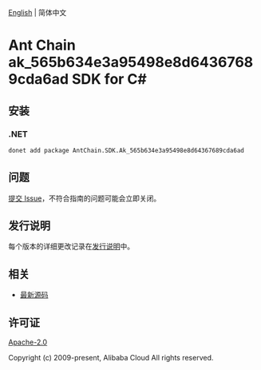 [English](README.md) | 简体中文

# Ant Chain ak_565b634e3a95498e8d64367689cda6ad SDK for C#

## 安装

### .NET

```bash
donet add package AntChain.SDK.Ak_565b634e3a95498e8d64367689cda6ad
```

## 问题

[提交 Issue](https://github.com/alipay/antchain-openapi-prod-sdk/issues/new)，不符合指南的问题可能会立即关闭。

## 发行说明

每个版本的详细更改记录在[发行说明](./ChangeLog.txt)中。

## 相关

* [最新源码](https://github.com/antchain-openapi-prod-sdk)

## 许可证

[Apache-2.0](http://www.apache.org/licenses/LICENSE-2.0)

Copyright (c) 2009-present, Alibaba Cloud All rights reserved.

